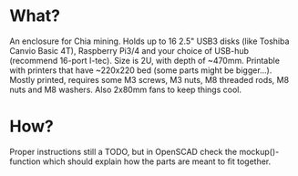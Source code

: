 # What?

An enclosure for Chia mining. Holds up to 16 2.5" USB3 disks (like Toshiba Canvio Basic 4T), Raspberry Pi3/4 and your choice of USB-hub (recommend 16-port I-tec).
Size is 2U, with depth of ~470mm. Printable with printers that have ~220x220 bed (some parts might be bigger...).
Mostly printed, requires some M3 screws, M3 nuts, M8 threaded rods, M8 nuts and M8 washers. Also 2x80mm fans to keep things cool.


# How?
Proper instructions still a TODO, but in OpenSCAD check the mockup()-function which should explain how the parts are meant to fit together.
